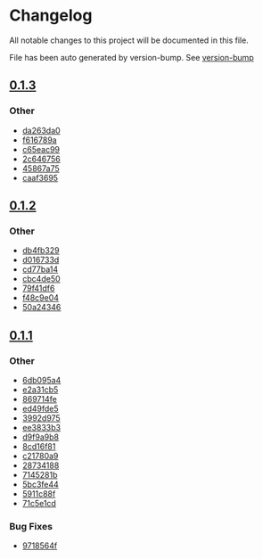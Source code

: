 # Changelog

All notable changes to this project will be documented in this file.

File has been auto generated by version-bump. See
[version-bump](https://deno.land/x/version_bump)
## [0.1.3](https://github.com/ultraxlight/storage/compare/0.1.2..0.1.3)


### Other

- 
  [da263da0](https://github.com/ultraxlight/storage/commit/da263da0bc63de9eb1fd638c9297b3404ce01726)
- 
  [f616789a](https://github.com/ultraxlight/storage/commit/f616789a4eb9c0d5e3ad8e2e94188a93ac05f727)
- 
  [c65eac99](https://github.com/ultraxlight/storage/commit/c65eac996c98bf091172f72f84a98ecd1883e68c)
- 
  [2c646756](https://github.com/ultraxlight/storage/commit/2c64675623a6b77c76e7f75f669c64c56d582439)
- 
  [45867a75](https://github.com/ultraxlight/storage/commit/45867a75b4ebc962df1ff1f709c8ee97b57d2afb)
- 
  [caaf3695](https://github.com/ultraxlight/storage/commit/caaf36952590225b08d89393f93512ceb8783fc1)

## [0.1.2](https://github.com/ultraxlight/storage/compare/0.1.1..0.1.2)

### Other

- [db4fb329](https://github.com/ultraxlight/storage/commit/db4fb3299c0b809b272bace3125283ed9374dac1)
- [d016733d](https://github.com/ultraxlight/storage/commit/d016733d6d175502021d1cee2f6702facb9e8ced)
- [cd77ba14](https://github.com/ultraxlight/storage/commit/cd77ba14680ee636934a885e9788e9e098e16b3e)
- [cbc4de50](https://github.com/ultraxlight/storage/commit/cbc4de509dcb3085354c9470d317730cf90cec25)
- [79f41df6](https://github.com/ultraxlight/storage/commit/79f41df6a28821f85cec5dc8c94c52c9f5f78954)
- [f48c9e04](https://github.com/ultraxlight/storage/commit/f48c9e04f0785c7d6c733d1dbf3b2d4c6a43a158)
- [50a24346](https://github.com/ultraxlight/storage/commit/50a24346ab51865ee691277cb138cdcecf5ff3b1)

## [0.1.1](https://github.com/ultraxlight/storage/compare/0.1.0..0.1.1)

### Other

- [6db095a4](https://github.com/ultraxlight/storage/commit/6db095a4da8a653f16acd88e996e609a9922ffbd)
- [e2a31cb5](https://github.com/ultraxlight/storage/commit/e2a31cb59f1ea5e6cfe58968e5eb3eb549e6873a)
- [869714fe](https://github.com/ultraxlight/storage/commit/869714fea21f467ed61c67b2bc03a226b882b6b9)
- [ed49fde5](https://github.com/ultraxlight/storage/commit/ed49fde5b10610f8da3eb47d7410a5463e0f90a4)
- [3992d975](https://github.com/ultraxlight/storage/commit/3992d975bbe9f03927a0c97605e05f4a4e24b55f)
- [ee3833b3](https://github.com/ultraxlight/storage/commit/ee3833b3d064dbaa09afdba30e0368fdb6bd74fb)
- [d9f9a9b8](https://github.com/ultraxlight/storage/commit/d9f9a9b82f49cf78d33b6ea427dfdf350fd2c56a)
- [8cd16f81](https://github.com/ultraxlight/storage/commit/8cd16f81b22da9fa864c041caf2cdd2dcf59e183)
- [c21780a9](https://github.com/ultraxlight/storage/commit/c21780a98abdc6605c6d2640f01f2b7e3f49d1f9)
- [28734188](https://github.com/ultraxlight/storage/commit/28734188d579e43ee1c6f54decdfef4bd96b22f0)
- [7145281b](https://github.com/ultraxlight/storage/commit/7145281b997c1c32766ad356455add8027c7f087)
- [5bc3fe44](https://github.com/ultraxlight/storage/commit/5bc3fe446541b974fd86b20fe1ed3d0f9dfb1e44)
- [5911c88f](https://github.com/ultraxlight/storage/commit/5911c88f6f595a46b51336174852bdfd8f20448a)
- [71c5e1cd](https://github.com/ultraxlight/storage/commit/71c5e1cd450e6863ab85f7a258dcb925d7c4920b)

### Bug Fixes

- [9718564f](https://github.com/ultraxlight/storage/commit/9718564f0ed8abdeace16f098d6ae67f1e0a3568)
